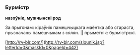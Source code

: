 ### Бурмістр
**назоўнік, мужчынскі род**

За прыгонам: кіраўнік памешчыцкага маёнтка або стараста, прызначаны памешчыкам з сялян. || прыметнік: бурмістрскі.

<a rel="author">[http://rv-blr.com/](http://rv-blr.com/slounik.jsp?letterId=0&maskId=0&pageId=442)</a>
